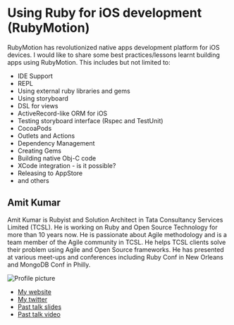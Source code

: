 # Using Ruby for iOS development (RubyMotion)

RubyMotion has revolutionized native apps development platform for iOS devices. I would like to share some best practices/lessons learnt building apps using RubyMotion. This includes but not limited to:

- IDE Support
- REPL
- Using external ruby libraries and gems
- Using storyboard
- DSL for views
- ActiveRecord-like ORM for iOS
- Testing storyboard interface (Rspec and TestUnit)
- CocoaPods
- Outlets and Actions
- Dependency Management
- Creating Gems
- Building native Obj-C code
- XCode integration - is it possible?
- Releasing to AppStore
- and others

## Amit Kumar

Amit Kumar is Rubyist and Solution Architect in Tata Consultancy Services Limited (TCSL).
He is working on Ruby and Open Source Technology for more than 10 years now. He is passionate about Agile methodology and is a team member of the Agile community in TCSL.
He helps TCSL clients solve their problem using Agile and Open Source frameworks.
He has presented at various meet-ups and conferences including Ruby Conf in New Orleans and MongoDB Conf in Philly.

![Profile picture](https://raw.github.com/rubyaustralia/rubyconfau-2013-cfp/master/example/profile_picture.jpg)

- [My website](http://toamitkumar.github.com)
- [My twitter](https://twitter.com/toamit)
- [Past talk slides](https://speakerdeck.com/u/toamitkumar)
- [Past talk video](http://confreaks.com/presenters/440-amit-kumar)